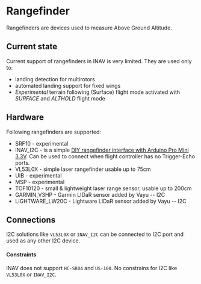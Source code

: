 # Rangefinder

Rangefinders are devices used to measure Above Ground Altitude.

## Current state

Current support of rangefinders in INAV is very limited. They are used only to:

* landing detection for multirotors
* automated landing support for fixed wings
* _Experimental_ terrain following (Surface) flight mode activated with _SURFACE_ and _ALTHOLD_ flight mode

## Hardware

Following rangefinders are supported:

* SRF10 - experimental
* INAV_I2C - is a simple [DIY rangefinder interface with Arduino Pro Mini 3.3V](https://github.com/iNavFlight/inav-rangefinder). Can be used to connect when flight controller has no Trigger-Echo ports. 
* VL53L0X - simple laser rangefinder usable up to 75cm
* UIB - experimental
* MSP - experimental
* TOF10120 - small & lightweight laser range sensor, usable up to 200cm
* GARMIN_V3HP - Garmin LIDaR sensor added by Vayu -- I2C
* LIGHTWARE_LW20C - Lightware LIDaR sensor added by Vayu -- I2C


## Connections

I2C solutions like `VL53L0X` or `INAV_I2C` can be connected to I2C port and used as any other I2C device.

#### Constraints

INAV does not support `HC-SR04` and `US-100`. No constrains for I2C like `VL53L0X` or `INAV_I2C`.
